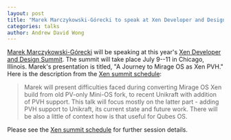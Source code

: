 ```yaml
---
layout: post
title: "Marek Marczykowski-Górecki to speak at Xen Developer and Design Summit 2019"
categories: talks
author: Andrew David Wong
---
```


[Marek Marczykowski-Górecki] will be speaking at this year's [Xen
Developer and Design Summit]. The summit will take place July 9--11 in
Chicago, Illinois. Marek's presentation is titled, "A Journey to Mirage
OS as Xen PVH." Here is the description from the [Xen summit schedule]:

> Marek will present difficulties faced during converting Mirage OS Xen
> build from old PV-only Mini-OS fork, to recent Unikraft with addition
> of PVH support. This talk will focus mostly on the latter part -
> adding PVH support to Unikraft, its current state and future work.
> There will be also a little of context how is that useful for Qubes
> OS.

Please see the [Xen summit schedule] for further session details.

[Marek Marczykowski-Górecki]: /team/#marek-marczykowski-górecki
[Xen Developer and Design Summit]: https://events.linuxfoundation.org/events/xensummit-2019/
[Xen summit schedule]: https://xensummit19.sched.com/event/PFW3/a-journey-to-mirage-os-as-xen-pvh-marek-marczykowski-gorecki-invisible-things-lab
